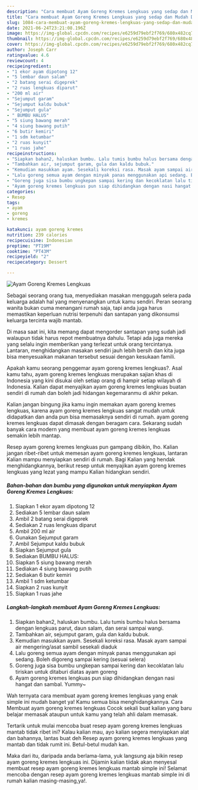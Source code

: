 ```yaml
---
description: "Cara membuat Ayam Goreng Kremes Lengkuas yang sedap dan Mudah Dibuat"
title: "Cara membuat Ayam Goreng Kremes Lengkuas yang sedap dan Mudah Dibuat"
slug: 1084-cara-membuat-ayam-goreng-kremes-lengkuas-yang-sedap-dan-mudah-dibuat
date: 2021-06-24T23:21:08.196Z
image: https://img-global.cpcdn.com/recipes/e6259d79ebf2f769/680x482cq70/ayam-goreng-kremes-lengkuas-foto-resep-utama.jpg
thumbnail: https://img-global.cpcdn.com/recipes/e6259d79ebf2f769/680x482cq70/ayam-goreng-kremes-lengkuas-foto-resep-utama.jpg
cover: https://img-global.cpcdn.com/recipes/e6259d79ebf2f769/680x482cq70/ayam-goreng-kremes-lengkuas-foto-resep-utama.jpg
author: Joseph Carr
ratingvalue: 4.6
reviewcount: 4
recipeingredient:
- "1 ekor ayam dipotong 12"
- "5 lembar daun salam"
- "2 batang serai digeprek"
- "2 ruas lengkuas diparut"
- "200 ml air"
- "Sejumput garam"
- "Sejumput kaldu bubuk"
- "Sejumput gula"
- " BUMBU HALUS"
- "5 siung bawang merah"
- "4 siung bawang putih"
- "6 butir kemiri"
- "1 sdm ketumbar"
- "2 ruas kunyit"
- "1 ruas jahe"
recipeinstructions:
- "Siapkan bahan2, haluskan bumbu. Lalu tumis bumbu halus bersama dengan lengkuas parut, daun salam, dan serai sampai wangi."
- "Tambahkan air, sejumput garam, gula dan kaldu bubuk."
- "Kemudian masukkan ayam. Sesekali koreksi rasa. Masak ayam sampai air mengering/asat sambil sesekali diaduk"
- "Lalu goreng semua ayam dengan minyak panas menggunakan api sedang. Boleh digoreng sampai kering (sesuai selera)"
- "Goreng juga sisa bumbu ungkepan sampai kering dan kecoklatan lalu tiriskan untuk ditaburi diatas ayam goreng"
- "Ayam goreng kremes lengkuas pun siap dihidangkan dengan nasi hangat dan sambal. Yummy~"
categories:
- Resep
tags:
- ayam
- goreng
- kremes

katakunci: ayam goreng kremes 
nutrition: 239 calories
recipecuisine: Indonesian
preptime: "PT19M"
cooktime: "PT43M"
recipeyield: "2"
recipecategory: Dessert

---
```



![Ayam Goreng Kremes Lengkuas](https://img-global.cpcdn.com/recipes/e6259d79ebf2f769/680x482cq70/ayam-goreng-kremes-lengkuas-foto-resep-utama.jpg)

Sebagai seorang orang tua, menyediakan masakan menggugah selera pada keluarga adalah hal yang menyenangkan untuk kamu sendiri. Peran seorang  wanita bukan cuma menangani rumah saja, tapi anda juga harus memastikan keperluan nutrisi terpenuhi dan santapan yang dikonsumsi keluarga tercinta wajib mantab.

Di masa  saat ini, kita memang dapat mengorder santapan yang sudah jadi walaupun tidak harus repot membuatnya dahulu. Tetapi ada juga mereka yang selalu ingin memberikan yang terlezat untuk orang tercintanya. Lantaran, menghidangkan masakan sendiri jauh lebih bersih dan kita juga bisa menyesuaikan makanan tersebut sesuai dengan kesukaan famili. 



Apakah kamu seorang penggemar ayam goreng kremes lengkuas?. Asal kamu tahu, ayam goreng kremes lengkuas merupakan sajian khas di Indonesia yang kini disukai oleh setiap orang di hampir setiap wilayah di Indonesia. Kalian dapat menyajikan ayam goreng kremes lengkuas buatan sendiri di rumah dan boleh jadi hidangan kegemaranmu di akhir pekan.

Kalian jangan bingung jika kamu ingin memakan ayam goreng kremes lengkuas, karena ayam goreng kremes lengkuas sangat mudah untuk didapatkan dan anda pun bisa memasaknya sendiri di rumah. ayam goreng kremes lengkuas dapat dimasak dengan beragam cara. Sekarang sudah banyak cara modern yang membuat ayam goreng kremes lengkuas semakin lebih mantap.

Resep ayam goreng kremes lengkuas pun gampang dibikin, lho. Kalian jangan ribet-ribet untuk memesan ayam goreng kremes lengkuas, lantaran Kalian mampu menyiapkan sendiri di rumah. Bagi Kalian yang hendak menghidangkannya, berikut resep untuk menyajikan ayam goreng kremes lengkuas yang lezat yang mampu Kalian hidangkan sendiri.

<!--inarticleads1-->

##### Bahan-bahan dan bumbu yang digunakan untuk menyiapkan Ayam Goreng Kremes Lengkuas:

1. Siapkan 1 ekor ayam dipotong 12
1. Sediakan 5 lembar daun salam
1. Ambil 2 batang serai digeprek
1. Sediakan 2 ruas lengkuas diparut
1. Ambil 200 ml air
1. Gunakan Sejumput garam
1. Ambil Sejumput kaldu bubuk
1. Siapkan Sejumput gula
1. Sediakan  BUMBU HALUS:
1. Siapkan 5 siung bawang merah
1. Sediakan 4 siung bawang putih
1. Sediakan 6 butir kemiri
1. Ambil 1 sdm ketumbar
1. Siapkan 2 ruas kunyit
1. Siapkan 1 ruas jahe




<!--inarticleads2-->

##### Langkah-langkah membuat Ayam Goreng Kremes Lengkuas:

1. Siapkan bahan2, haluskan bumbu. Lalu tumis bumbu halus bersama dengan lengkuas parut, daun salam, dan serai sampai wangi.
1. Tambahkan air, sejumput garam, gula dan kaldu bubuk.
1. Kemudian masukkan ayam. Sesekali koreksi rasa. Masak ayam sampai air mengering/asat sambil sesekali diaduk
1. Lalu goreng semua ayam dengan minyak panas menggunakan api sedang. Boleh digoreng sampai kering (sesuai selera)
1. Goreng juga sisa bumbu ungkepan sampai kering dan kecoklatan lalu tiriskan untuk ditaburi diatas ayam goreng
1. Ayam goreng kremes lengkuas pun siap dihidangkan dengan nasi hangat dan sambal. Yummy~




Wah ternyata cara membuat ayam goreng kremes lengkuas yang enak simple ini mudah banget ya! Kamu semua bisa menghidangkannya. Cara Membuat ayam goreng kremes lengkuas Cocok sekali buat kalian yang baru belajar memasak ataupun untuk kamu yang telah ahli dalam memasak.

Tertarik untuk mulai mencoba buat resep ayam goreng kremes lengkuas mantab tidak ribet ini? Kalau kalian mau, ayo kalian segera menyiapkan alat dan bahannya, lantas buat deh Resep ayam goreng kremes lengkuas yang mantab dan tidak rumit ini. Betul-betul mudah kan. 

Maka dari itu, daripada anda berlama-lama, yuk langsung aja bikin resep ayam goreng kremes lengkuas ini. Dijamin kalian tiidak akan menyesal membuat resep ayam goreng kremes lengkuas mantab simple ini! Selamat mencoba dengan resep ayam goreng kremes lengkuas mantab simple ini di rumah kalian masing-masing,ya!.

